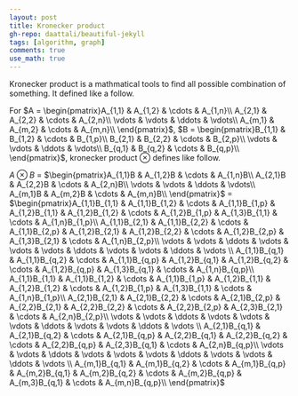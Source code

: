 ```yaml
---
layout: post
title: Kronecker product
gh-repo: daattali/beautiful-jekyll
tags: [algorithm, graph]
comments: true
use_math: true
---
```


Kronecker product is a mathmatical tools to find all possible combination of something.
It defined like a follow.

For $A = \begin{pmatrix}A_{1,1} & A_{1,2} & \cdots & A_{1,n}\\ A_{2,1} & A_{2,2} & \cdots & A_{2,n}\\ \vdots & \vdots & \ddots & \vdots\\ A_{m,1} & A_{m,2} & \cdots & A_{m,n}\\ \end{pmatrix}$,
$B = \begin{pmatrix}B_{1,1} & B_{1,2} & \cdots & B_{1,p}\\ B_{2,1} & B_{2,2} & \cdots & B_{2,p}\\ \vdots & \vdots & \ddots & \vdots\\ B_{q,1} & B_{q,2} & \cdots & B_{q,p}\\ \end{pmatrix}$, kronecker product $\otimes$ defines like follow.

$A \otimes B$ $=$ $\begin{pmatrix}A_{1,1}B & A_{1,2}B & \cdots & A_{1,n}B\\ A_{2,1}B & A_{2,2}B & \cdots & A_{2,n}B\\ \vdots & \vdots & \ddots & \vdots\\ A_{m,1}B & A_{m,2}B & \cdots & A_{m,n}B\\ \end{pmatrix}$ $=$ 
$\begin{pmatrix}A_{1,1}B_{1,1} & A_{1,1}B_{1,2} & \cdots & A_{1,1}B_{1,p} & A_{1,2}B_{1,1} & A_{1,2}B_{1,2} & \cdots & A_{1,2}B_{1,p} & A_{1,3}B_{1,1} & \cdots & A_{1,n}B_{1,p}\\ A_{1,1}B_{2,1} & A_{1,1}B_{2,2} & \cdots & A_{1,1}B_{2,p} & A_{1,2}B_{2,1} & A_{1,2}B_{2,2} & \cdots & A_{1,2}B_{2,p} & A_{1,3}B_{2,1} & \cdots & A_{1,n}B_{2,p}\\ \vdots         & \vdots         & \ddots & \vdots         & \vdots         & \vdots         & \ddots & \vdots         & \vdots         & \ddots & \vdots        \\ A_{1,1}B_{q,1} & A_{1,1}B_{q,2} & \cdots & A_{1,1}B_{q,p} & A_{1,2}B_{q,1} & A_{1,2}B_{q,2} & \cdots & A_{1,2}B_{q,p} & A_{1,3}B_{q,1} & \cdots & A_{1,n}B_{q,p}\\ A_{1,1}B_{1,1} & A_{1,1}B_{1,2} & \cdots & A_{1,1}B_{1,p} & A_{1,2}B_{1,1} & A_{1,2}B_{1,2} & \cdots & A_{1,2}B_{1,p} & A_{1,3}B_{1,1} & \cdots & A_{1,n}B_{1,p}\\ A_{2,1}B_{2,1} & A_{2,1}B_{2,2} & \cdots & A_{2,1}B_{2,p} & A_{2,2}B_{2,1} & A_{2,2}B_{2,2} & \cdots & A_{2,2}B_{2,p} & A_{2,3}B_{2,1} & \cdots & A_{2,n}B_{2,p}\\ \vdots         & \vdots         & \ddots & \vdots         & \vdots         & \vdots         & \ddots & \vdots         & \vdots         & \ddots & \vdots        \\ A_{2,1}B_{q,1} & A_{2,1}B_{q,2} & \cdots & A_{2,1}B_{q,p} & A_{2,2}B_{q,1} & A_{2,2}B_{q,2} & \cdots & A_{2,2}B_{q,p} & A_{2,3}B_{q,1} & \cdots & A_{2,n}B_{q,p}\\ \vdots         & \vdots         & \ddots & \vdots         & \vdots         & \vdots         & \ddots & \vdots         & \vdots         & \ddots & \vdots        \\ A_{m,1}B_{q,1} & A_{m,1}B_{q,2} & \cdots & A_{m,1}B_{q,p} & A_{m,2}B_{q,1} & A_{m,2}B_{q,2} & \cdots & A_{m,2}B_{q,p} & A_{m,3}B_{q,1} & \cdots & A_{m,n}B_{q,p}\\ \end{pmatrix}$